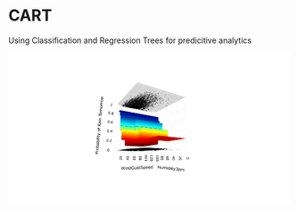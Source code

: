 # CART
 Using Classification and Regression Trees for predicitive analytics


<img src="https://github.com/gaurav-95/CART/blob/main/cartplot.png">

